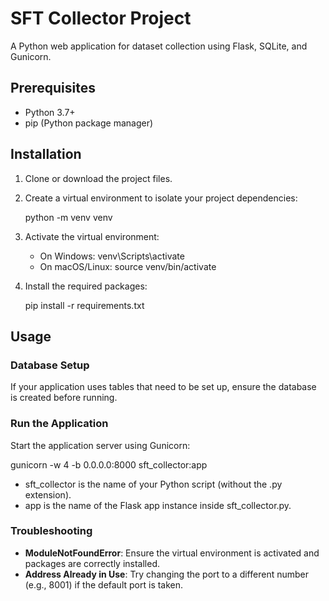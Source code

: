 # SFT Collector Project

A Python web application for dataset collection using Flask, SQLite, and Gunicorn.

## Prerequisites

- Python 3.7+
- pip (Python package manager)

## Installation

1. Clone or download the project files.

2. Create a virtual environment to isolate your project dependencies:

   python -m venv venv

3. Activate the virtual environment:

   - On Windows:
     venv\Scripts\activate
   - On macOS/Linux:
     source venv/bin/activate

4. Install the required packages:

   pip install -r requirements.txt

## Usage

### Database Setup

If your application uses tables that need to be set up, ensure the database is created before running.

### Run the Application

Start the application server using Gunicorn:

   gunicorn -w 4 -b 0.0.0.0:8000 sft_collector:app

- sft_collector is the name of your Python script (without the .py extension).
- app is the name of the Flask app instance inside sft_collector.py.

### Troubleshooting

- **ModuleNotFoundError**: Ensure the virtual environment is activated and packages are correctly installed.
- **Address Already in Use**: Try changing the port to a different number (e.g., 8001) if the default port is taken.